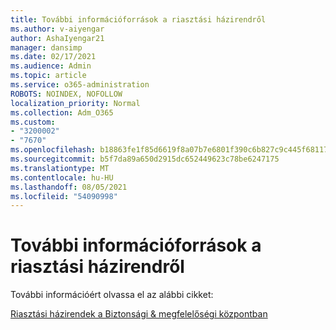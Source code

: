 ```yaml
---
title: További információforrások a riasztási házirendről
ms.author: v-aiyengar
author: AshaIyengar21
manager: dansimp
ms.date: 02/17/2021
ms.audience: Admin
ms.topic: article
ms.service: o365-administration
ROBOTS: NOINDEX, NOFOLLOW
localization_priority: Normal
ms.collection: Adm_O365
ms.custom:
- "3200002"
- "7670"
ms.openlocfilehash: b18863fe1f85d6619f8a07b7e6801f390c6b827c9c445f68117c6d3497550931
ms.sourcegitcommit: b5f7da89a650d2915dc652449623c78be6247175
ms.translationtype: MT
ms.contentlocale: hu-HU
ms.lasthandoff: 08/05/2021
ms.locfileid: "54090998"
---
```

# <a name="more-resources-on-alert-policies"></a>További információforrások a riasztási házirendről

További információért olvassa el az alábbi cikket:

[Riasztási házirendek a Biztonsági & megfelelőségi központban](https://go.microsoft.com/fwlink/?linkid=2103211)